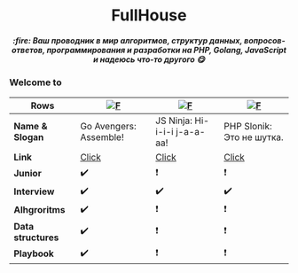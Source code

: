<div align="center">
  <h1>FullHouse</h1>
  <h5>:fire: Ваш проводник в мир алгоритмов, структур данных, вопросов-ответов, программирования и разработки на PHP, Golang, JavaScript и надеюсь что-то другого 😋</h5>
</div>

### Welcome to

Rows | [![F](https://avatars1.githubusercontent.com/u/64774752?s=60&v=4)](https://github.com/goavengers)  | [![F](https://avatars2.githubusercontent.com/u/65408106?s=60&v=4)](https://github.com/ninja-js)  | [![F](https://avatars2.githubusercontent.com/u/65562998?s=60&v=4)](https://github.com/php-slonik) 
--- | --- | --- | --- |
**Name & Slogan** | Go Avengers: Assemble! | JS Ninja: Hi-i-i-i j-a-a-aa! |PHP Slonik: Это не шутка. |
**Link** | [Click](https://github.com/goavengers) | [Click](https://github.com/ninja-js) | [Click](https://github.com/php-slonik) |
**Junior**          | :heavy_check_mark: | :heavy_exclamation_mark: |:heavy_exclamation_mark:
**Interview**       | :heavy_check_mark: | :heavy_check_mark:       | :heavy_check_mark:
**Alhgroritms**     | :heavy_check_mark: | :heavy_exclamation_mark: | :heavy_exclamation_mark:
**Data structures** | :heavy_check_mark: | :heavy_exclamation_mark: | :heavy_exclamation_mark:
**Playbook**        | :heavy_check_mark: | :heavy_exclamation_mark: | :heavy_exclamation_mark:

